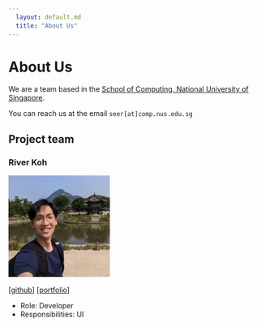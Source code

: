 ```yaml
---
  layout: default.md
  title: "About Us"
---
```


# About Us

We are a team based in the [School of Computing, National University of Singapore](http://www.comp.nus.edu.sg).

You can reach us at the email `seer[at]comp.nus.edu.sg`

## Project team

### River Koh

<img src="images/oceankoh.png" width="200px">

[[github](http://github.com/oceankoh)]
[[portfolio](team/johndoe.md)]

* Role: Developer
* Responsibilities: UI